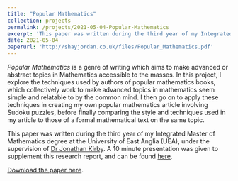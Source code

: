```yaml
---
title: "Popular Mathematics"
collection: projects
permalink: /projects/2021-05-04-Popular-Mathematics
excerpt: 'This paper was written during the third year of my Integrated Master of Mathematics degree at the University of East Anglia (UEA), under the supervision of [Dr Jonathan Kirby](https://research-portal.uea.ac.uk/en/persons/jonathan-kirby).'
date: 2021-05-04
paperurl: 'http://shayjordan.co.uk/files/Popular_Mathematics.pdf'
---
```

*Popular Mathematics* is a genre of writing which aims to make advanced or abstract topics in Mathematics accessible to the masses. In this project, I explore the techniques used by authors of popular mathematics books, which collectively work to make advanced topics in mathematics seem simple and relatable to by the common mind. I then go on to apply these techniques in creating my own popular mathematics article involving Sudoku puzzles, before finally comparing the style and techniques used in my article to those of a formal mathematical text on the same topic. 

This paper was written during the third year of my Integrated Master of Mathematics degree at the University of East Anglia (UEA), under the supervision of [Dr Jonathan Kirby](https://research-portal.uea.ac.uk/en/persons/jonathan-kirby). A 10 minute presentation was given to supplement this research report, and can be found [here](https://shayjordan.co.uk/talks/2021-05-05-popular-mathematics).

[Download the paper here](http://shayjordan.co.uk/files/Popular_Mathematics.pdf).
